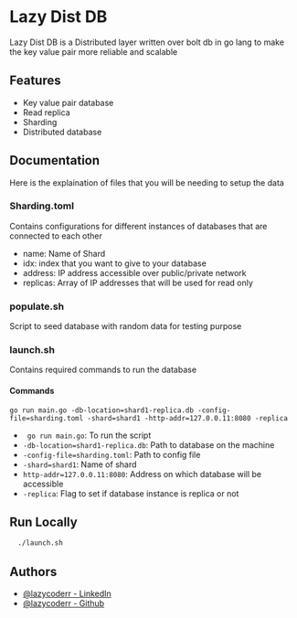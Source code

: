 # Lazy Dist DB

Lazy Dist DB is a Distributed layer written over bolt db in go lang to make the key value pair more reliable and scalable

## Features

- Key value pair database
- Read replica
- Sharding
- Distributed database

## Documentation

Here is the explaination of files that you will be needing to setup the data

### Sharding.toml

Contains configurations for different instances of databases that are connected to each other

- name: Name of Shard
- idx: index that you want to give to your database
- address: IP address accessible over public/private network
- replicas: Array of IP addresses that will be used for read only

### populate.sh

Script to seed database with random data for testing purpose

### launch.sh

Contains required commands to run the database

#### Commands

`go run main.go -db-location=shard1-replica.db -config-file=sharding.toml -shard=shard1 -http-addr=127.0.0.11:8080 -replica`

- ` go run main.go`: To run the script
- `-db-location=shard1-replica.db`: Path to database on the machine
- `-config-file=sharding.toml`: Path to config file
- `-shard=shard1`: Name of shard
- `http-addr=127.0.0.11:8080`: Address on which database will be accessible
- `-replica`: Flag to set if database instance is replica or not

## Run Locally

```bash
  ./launch.sh
```

## Authors

- [@lazycoderr - LinkedIn](linkedin.com/in/lazycoderr)
- [@lazycoderr - Github](https://github.com/OrignalLazyCoder)
